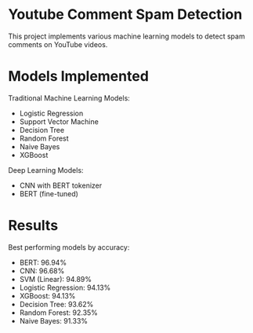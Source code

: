 # Youtube Comment Spam Detection

This project implements various machine learning models to detect spam comments on YouTube videos.

# Models Implemented

Traditional Machine Learning Models:

- Logistic Regression
- Support Vector Machine
- Decision Tree
- Random Forest
- Naive Bayes
- XGBoost

Deep Learning Models:

- CNN with BERT tokenizer
- BERT (fine-tuned)

# Results

Best performing models by accuracy:

- BERT: 96.94%
- CNN: 96.68%
- SVM (Linear): 94.89%
- Logistic Regression: 94.13%
- XGBoost: 94.13%
- Decision Tree: 93.62%
- Random Forest: 92.35%
- Naive Bayes: 91.33%
